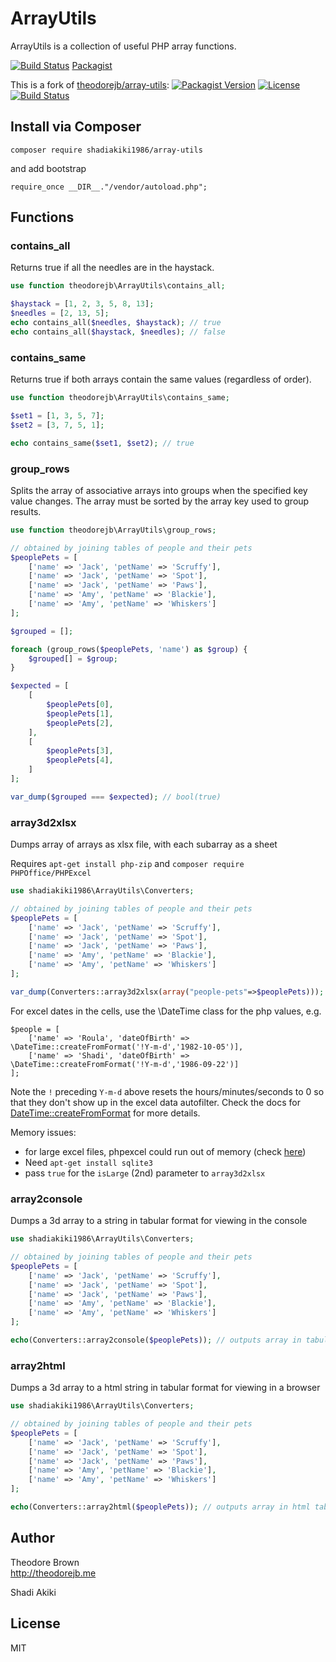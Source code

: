 # ArrayUtils

ArrayUtils is a collection of useful PHP array functions.

[![Build Status](https://travis-ci.org/shadiakiki1986/php-array-utils.svg?branch=master)](https://travis-ci.org/shadiakiki1986/php-array-utils)
[Packagist](https://packagist.org/packages/shadiakiki1986/array-utils)


This is a fork of [theodorejb/array-utils](https://github.com/theodorejb/array-utils):
[![Packagist Version](https://img.shields.io/packagist/v/theodorejb/array-utils.svg)](https://packagist.org/packages/theodorejb/array-utils) [![License](https://img.shields.io/packagist/l/theodorejb/array-utils.svg)](https://packagist.org/packages/theodorejb/array-utils) [![Build Status](https://travis-ci.org/theodorejb/array-utils.svg?branch=master)](https://travis-ci.org/theodorejb/array-utils)


## Install via Composer

`composer require shadiakiki1986/array-utils`

and add bootstrap

`require_once __DIR__."/vendor/autoload.php";`

## Functions

### contains_all

Returns true if all the needles are in the haystack.

```php
use function theodorejb\ArrayUtils\contains_all;

$haystack = [1, 2, 3, 5, 8, 13];
$needles = [2, 13, 5];
echo contains_all($needles, $haystack); // true
echo contains_all($haystack, $needles); // false
```

### contains_same

Returns true if both arrays contain the same values (regardless of order).

```php
use function theodorejb\ArrayUtils\contains_same;

$set1 = [1, 3, 5, 7];
$set2 = [3, 7, 5, 1];

echo contains_same($set1, $set2); // true
```

### group_rows

Splits the array of associative arrays into groups when the specified key value changes.
The array must be sorted by the array key used to group results.

```php
use function theodorejb\ArrayUtils\group_rows;

// obtained by joining tables of people and their pets
$peoplePets = [
    ['name' => 'Jack', 'petName' => 'Scruffy'],
    ['name' => 'Jack', 'petName' => 'Spot'],
    ['name' => 'Jack', 'petName' => 'Paws'],
    ['name' => 'Amy', 'petName' => 'Blackie'],
    ['name' => 'Amy', 'petName' => 'Whiskers']
];

$grouped = [];

foreach (group_rows($peoplePets, 'name') as $group) {
    $grouped[] = $group;
}

$expected = [
    [
        $peoplePets[0],
        $peoplePets[1],
        $peoplePets[2],
    ],
    [
        $peoplePets[3],
        $peoplePets[4],
    ]
];

var_dump($grouped === $expected); // bool(true)
```

### array3d2xlsx

Dumps array of arrays as xlsx file, with each subarray as a sheet

Requires `apt-get install php-zip` and `composer require PHPOffice/PHPExcel`

```php
use shadiakiki1986\ArrayUtils\Converters;

// obtained by joining tables of people and their pets
$peoplePets = [
    ['name' => 'Jack', 'petName' => 'Scruffy'],
    ['name' => 'Jack', 'petName' => 'Spot'],
    ['name' => 'Jack', 'petName' => 'Paws'],
    ['name' => 'Amy', 'petName' => 'Blackie'],
    ['name' => 'Amy', 'petName' => 'Whiskers']
];

var_dump(Converters::array3d2xlsx(array("people-pets"=>$peoplePets))); // returns path to xlsx filename in temporary directory
```

For excel dates in the cells, use the \DateTime class for the php values, e.g.
```
$people = [
    ['name' => 'Roula', 'dateOfBirth' => \DateTime::createFromFormat('!Y-m-d','1982-10-05')],
    ['name' => 'Shadi', 'dateOfBirth' => \DateTime::createFromFormat('!Y-m-d','1986-09-22')]
];
```
Note the `!` preceding `Y-m-d` above resets the hours/minutes/seconds to 0 so that they don't show up in the excel data autofilter.
Check the docs for [DateTime::createFromFormat](http://php.net/manual/en/datetime.createfromformat.php) for more details.

Memory issues:
* for large excel files, phpexcel could run out of memory (check [here](https://github.com/PHPOffice/PHPExcel/blob/1c8c2379ccf5ab9dd7cb46be965821d22173bcf4/Documentation/markdown/Overview/04-Configuration-Settings.md))
* Need `apt-get install sqlite3`
* pass `true` for the `isLarge` (2nd) parameter to `array3d2xlsx`

### array2console

Dumps a 3d array to a string in tabular format for viewing in the console

```php
use shadiakiki1986\ArrayUtils\Converters;

// obtained by joining tables of people and their pets
$peoplePets = [
    ['name' => 'Jack', 'petName' => 'Scruffy'],
    ['name' => 'Jack', 'petName' => 'Spot'],
    ['name' => 'Jack', 'petName' => 'Paws'],
    ['name' => 'Amy', 'petName' => 'Blackie'],
    ['name' => 'Amy', 'petName' => 'Whiskers']
];

echo(Converters::array2console($peoplePets)); // outputs array in tabular format
```

### array2html

Dumps a 3d array to a html string in tabular format for viewing in a browser

```php
use shadiakiki1986\ArrayUtils\Converters;

// obtained by joining tables of people and their pets
$peoplePets = [
    ['name' => 'Jack', 'petName' => 'Scruffy'],
    ['name' => 'Jack', 'petName' => 'Spot'],
    ['name' => 'Jack', 'petName' => 'Paws'],
    ['name' => 'Amy', 'petName' => 'Blackie'],
    ['name' => 'Amy', 'petName' => 'Whiskers']
];

echo(Converters::array2html($peoplePets)); // outputs array in html table
```

## Author

Theodore Brown  
<http://theodorejb.me>

Shadi Akiki

## License

MIT

